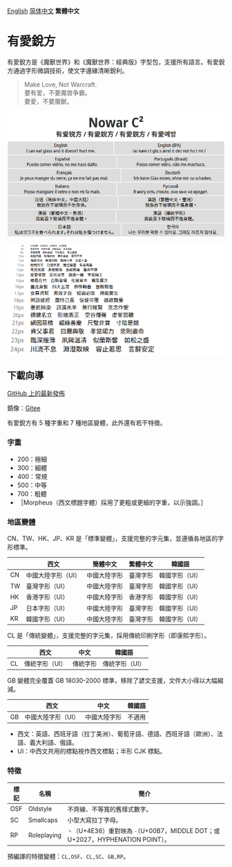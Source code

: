 [English](README.md) [简体中文](README-Hans.md) **繁體中文**

# 有愛銳方

有愛銳方是《魔獸世界》和《魔獸世界：經典版》字型包，支援所有語言。有愛銳方通過字形微調技術，使文字邊緣清晰銳利。

> Make Love, Not Warcraft.<br>
> 要有爱，不要魔兽争霸。<br>
> 要愛，不要魔獸。

![有愛銳方](poster/poster.png)

![Waterfall](poster/waterfall.png)

## 下載向導

[GitHub 上的最新發佈](https://github.com/nowar-fonts/Nowar-CnC/releases)

鏡像：[Gitee](https://gitee.com/nowar-fonts/Nowar-CnC)

有愛銳方有 5 種字重和 7 種地區變體，此外還有若干特徵。

### 字重

* 200：極細
* 300：細體
* 400：常規
* 500：中等
* 700：粗體
* ［Morpheus（西文標題字體）採用了更粗或更細的字重，以示強調。］

### 地區變體

CN、TW、HK、JP、KR 是「標準變體」，支援完整的字元集，並遵循各地區的字形標準。

|    | 西文              | 簡體中文     | 繁體中文 | 韓國語        |
| -- | ------------------| ------------ | -------- | ------------- |
| CN | 中國大陸字形（UI）| 中國大陸字形 | 臺灣字形 | 韓國字形（UI）|
| TW | 臺灣字形（UI）    | 中國大陸字形 | 臺灣字形 | 韓國字形（UI）|
| HK | 香港字形（UI）    | 中國大陸字形 | 香港字形 | 韓國字形（UI）|
| JP | 日本字形（UI）    | 中國大陸字形 | 臺灣字形 | 韓國字形（UI）|
| KR | 韓國字形（UI）    | 中國大陸字形 | 臺灣字形 | 韓國字形（UI）|

CL 是「傳統變體」，支援完整的字元集，採用傳統印刷字形（即康熙字形）。

|     | 西文                      | 中文     | 韓國語        |
| --- | ------------------------- | -------- | ------------- |
| CL  | 傳統字形（UI）            | 傳統字形 | 傳統字形（UI）|

GB 變體完全覆蓋 GB 18030-2000 標準，移除了諺文支援，文件大小得以大幅縮減。

|    | 西文              | 中文         | 韓國語 |
| -- | ----------------- | ------------ | ------ |
| GB | 中國大陸字形（UI）| 中國大陸字形 | 不適用 |

* 西文：英語、西班牙語（拉丁美洲）、葡萄牙語、德語、西班牙語（歐洲）、法語、義大利語、俄語。
* UI：中西文共用的標點視作西文標點；半形 CJK 標點。

### 特徵

| 標記 | 名稱        | 簡介                                                                            |
| ---- | ----------- | ------------------------------------------------------------------------------- |
| OSF  | Oldstyle    | 不齊線、不等寬的舊樣式數字。                                                    |
| SC   | Smallcaps   | 小型大寫拉丁字母。                                                              |
| RP   | Roleplaying | `丶`（U+4E36）重對映為 `·`（U+00B7，MIDDLE DOT；或 U+2027，HYPHENATION POINT）。|

預編譯的特徵變體：`CL,OSF`、`CL,SC`、`GB,RP`。
